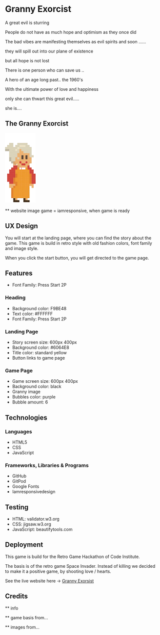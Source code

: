 # Granny Exorcist
A great evil is sturring

People do not have as much hope and optimism as they once did

The bad vibes are manifesting themselves as evil spirits and soon ......

they will spill out into our plane of existence

but all hope is not lost

There is one person who can save us ..

A hero of an age long past.. the 1960's

With the ultimate power of love and happiness

only she can thwart this great evil.....

she is....

<h2>The Granny Exorcist</h2>

![](assets/images/granny-small.png)

** website image game = iamresponsive, when game is ready

## UX Design
You will start at the landing page, where you can find the story about the game. This game is build in retro style with old fashion colors, font family and image style. 

When you click the start button, you will get directed to the game page.

## Features
- Font Family: Press Start 2P
### Heading
- Background color: F9BE48
- Text color: #FFFFFF
- Font Family: Press Start 2P
### Landing Page
- Story screen size: 600px 400px
- Background color: #6064E8
- Title color: standard yellow
- Button links to game page
### Game Page
- Game screen size: 600px 400px
- Background color: black
- Granny image
- Bubbles color: purple
- Bubble amount: 6

## Technologies
### Languages
- HTML5
- CSS
- JavaScript
### Frameworks, Libraries & Programs
- GitHub
- GitPod
- Google Fonts
- Iamresponsivedesign

## Testing
- HTML: validator.w3.org
- CSS: jigsaw.w3.org
- JavaScript: beautifytools.com

## Deployment

This game is build for the Retro Game Hackathon of Code Institute. 

The basis is of the retro game Space Invader. Instead of killing we decided to make it a positive game, by shooting love / hearts.

See the live website here -> [Granny Exorsist](https://dilner1.github.io/Hackathon_Game_new/)

## Credits

** info

** game basis from...

** images from...